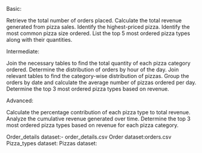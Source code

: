 Basic:

Retrieve the total number of orders placed.
Calculate the total revenue generated from pizza sales.
Identify the highest-priced pizza.
Identify the most common pizza size ordered.
List the top 5 most ordered pizza types along with their quantities.

Intermediate:

Join the necessary tables to find the total quantity of each pizza category ordered.
Determine the distribution of orders by hour of the day.
Join relevant tables to find the category-wise distribution of pizzas.
Group the orders by date and calculate the average number of pizzas ordered per day.
Determine the top 3 most ordered pizza types based on revenue.

Advanced:

Calculate the percentage contribution of each pizza type to total revenue.
Analyze the cumulative revenue generated over time.
Determine the top 3 most ordered pizza types based on revenue for each pizza category.

Order_details dataset:- order_details.csv
Order dataset:orders.csv
Pizza_types dataset:
Pizzas dataset:

